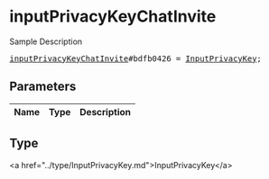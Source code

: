 # inputPrivacyKeyChatInvite

Sample Description

<pre>
<a href="../constructor/inputPrivacyKeyChatInvite.md">inputPrivacyKeyChatInvite</a>#bdfb0426 = <a href="../type/InputPrivacyKey.md">InputPrivacyKey</a>;
</pre>

## Parameters

| Name | Type | Description |
|------|:----:|-------------|

## Type

&lt;a href=&#34;../type/InputPrivacyKey.md&#34;&gt;InputPrivacyKey&lt;/a&gt;
